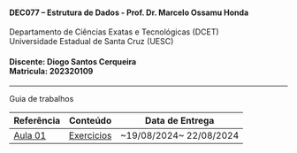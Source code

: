#### DEC077 – Estrutura de Dados - Prof. Dr. Marcelo Ossamu Honda

Departamento de Ciências Exatas e Tecnológicas (DCET)<br/>
Universidade Estadual de Santa Cruz (UESC)

#### Discente: Diogo Santos Cerqueira<br/>Matricula: 202320109
---
Guia de trabalhos

| Referência  | Conteúdo    | Data de Entrega |
| ----------- | ----------- | -----------     |
| [Aula 01](https://github.com/nwiry/DEC077-Estrutura-de-Dados/tree/main/aula01) | [Exercicios](https://github.com/nwiry/DEC077-Estrutura-de-Dados/tree/main/aula01/exercicios)  | ~19/08/2024~ 22/08/2024 |
